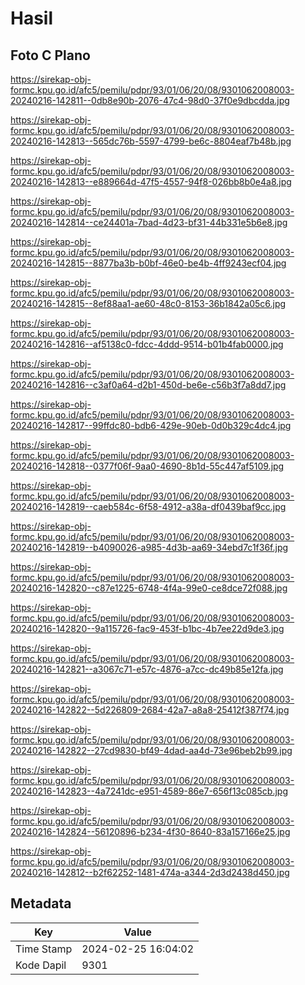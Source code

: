 # Hasil

## Foto C Plano

https://sirekap-obj-formc.kpu.go.id/afc5/pemilu/pdpr/93/01/06/20/08/9301062008003-20240216-142811--0db8e90b-2076-47c4-98d0-37f0e9dbcdda.jpg

https://sirekap-obj-formc.kpu.go.id/afc5/pemilu/pdpr/93/01/06/20/08/9301062008003-20240216-142813--565dc76b-5597-4799-be6c-8804eaf7b48b.jpg

https://sirekap-obj-formc.kpu.go.id/afc5/pemilu/pdpr/93/01/06/20/08/9301062008003-20240216-142813--e889664d-47f5-4557-94f8-026bb8b0e4a8.jpg

https://sirekap-obj-formc.kpu.go.id/afc5/pemilu/pdpr/93/01/06/20/08/9301062008003-20240216-142814--ce24401a-7bad-4d23-bf31-44b331e5b6e8.jpg

https://sirekap-obj-formc.kpu.go.id/afc5/pemilu/pdpr/93/01/06/20/08/9301062008003-20240216-142815--8877ba3b-b0bf-46e0-be4b-4ff9243ecf04.jpg

https://sirekap-obj-formc.kpu.go.id/afc5/pemilu/pdpr/93/01/06/20/08/9301062008003-20240216-142815--8ef88aa1-ae60-48c0-8153-36b1842a05c6.jpg

https://sirekap-obj-formc.kpu.go.id/afc5/pemilu/pdpr/93/01/06/20/08/9301062008003-20240216-142816--af5138c0-fdcc-4ddd-9514-b01b4fab0000.jpg

https://sirekap-obj-formc.kpu.go.id/afc5/pemilu/pdpr/93/01/06/20/08/9301062008003-20240216-142816--c3af0a64-d2b1-450d-be6e-c56b3f7a8dd7.jpg

https://sirekap-obj-formc.kpu.go.id/afc5/pemilu/pdpr/93/01/06/20/08/9301062008003-20240216-142817--99ffdc80-bdb6-429e-90eb-0d0b329c4dc4.jpg

https://sirekap-obj-formc.kpu.go.id/afc5/pemilu/pdpr/93/01/06/20/08/9301062008003-20240216-142818--0377f06f-9aa0-4690-8b1d-55c447af5109.jpg

https://sirekap-obj-formc.kpu.go.id/afc5/pemilu/pdpr/93/01/06/20/08/9301062008003-20240216-142819--caeb584c-6f58-4912-a38a-df0439baf9cc.jpg

https://sirekap-obj-formc.kpu.go.id/afc5/pemilu/pdpr/93/01/06/20/08/9301062008003-20240216-142819--b4090026-a985-4d3b-aa69-34ebd7c1f36f.jpg

https://sirekap-obj-formc.kpu.go.id/afc5/pemilu/pdpr/93/01/06/20/08/9301062008003-20240216-142820--c87e1225-6748-4f4a-99e0-ce8dce72f088.jpg

https://sirekap-obj-formc.kpu.go.id/afc5/pemilu/pdpr/93/01/06/20/08/9301062008003-20240216-142820--9a115726-fac9-453f-b1bc-4b7ee22d9de3.jpg

https://sirekap-obj-formc.kpu.go.id/afc5/pemilu/pdpr/93/01/06/20/08/9301062008003-20240216-142821--a3067c71-e57c-4876-a7cc-dc49b85e12fa.jpg

https://sirekap-obj-formc.kpu.go.id/afc5/pemilu/pdpr/93/01/06/20/08/9301062008003-20240216-142822--5d226809-2684-42a7-a8a8-25412f387f74.jpg

https://sirekap-obj-formc.kpu.go.id/afc5/pemilu/pdpr/93/01/06/20/08/9301062008003-20240216-142822--27cd9830-bf49-4dad-aa4d-73e96beb2b99.jpg

https://sirekap-obj-formc.kpu.go.id/afc5/pemilu/pdpr/93/01/06/20/08/9301062008003-20240216-142823--4a7241dc-e951-4589-86e7-656f13c085cb.jpg

https://sirekap-obj-formc.kpu.go.id/afc5/pemilu/pdpr/93/01/06/20/08/9301062008003-20240216-142824--56120896-b234-4f30-8640-83a157166e25.jpg

https://sirekap-obj-formc.kpu.go.id/afc5/pemilu/pdpr/93/01/06/20/08/9301062008003-20240216-142812--b2f62252-1481-474a-a344-2d3d2438d450.jpg


## Metadata

| Key        | Value               |
| ---------- | ------------------- |
| Time Stamp | 2024-02-25 16:04:02 |
| Kode Dapil | 9301                |



